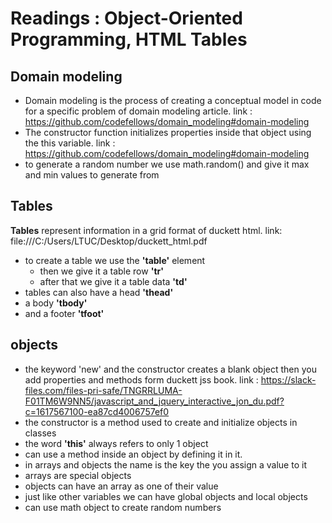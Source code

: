 # Readings : Object-Oriented Programming, HTML Tables

## Domain modeling
- Domain modeling is the process of creating a conceptual model in code for a specific problem
	of domain modeling article. link :
	https://github.com/codefellows/domain_modeling#domain-modeling
- The constructor function initializes properties inside that object using the this variable.
	link : https://github.com/codefellows/domain_modeling#domain-modeling
- to generate a random number we use math.random()
	and give it max and min values to generate from
## Tables
**Tables** represent information in a grid format
	of duckett html. link: file:///C:/Users/LTUC/Desktop/duckett_html.pdf
- to create a table we use the **'table'** element
	- then we give  it a table row **'tr'**
	- after that we give it a table data **'td'**
- tables can also have a head **'thead'**
- a body **'tbody'**
- and a footer **'tfoot'**

## objects

- the keyword 'new' and the constructor creates a blank object
	then you add properties and methods
	form duckett jss book. link :
	https://slack-files.com/files-pri-safe/TNGRRLUMA-F01TM6W9NN5/javascript_and_jquery_interactive_jon_du.pdf?c=1617567100-ea87cd4006757ef0
- the constructor is a method used to create and initialize objects in classes
- the word **'this'** always refers to only 1 object 
- can use a method inside an object by defining it in it.
- in arrays and objects the name is the key the you assign a value to it
- arrays are special objects
- objects can have an array as one of their value
- just like other variables we can have global objects and local objects
- can use math object to create random numbers
